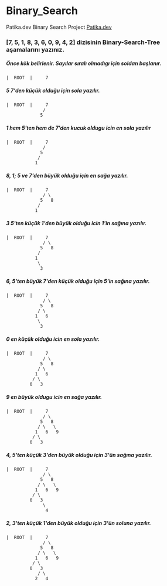# Binary_Search
Patika.dev Binary Search Project [Patika.dev](https://www.patika.dev/tr) 
### [7, 5, 1, 8, 3, 6, 0, 9, 4, 2] dizisinin Binary-Search-Tree aşamalarını yazınız.
##### Önce kök belirlenir. Sayılar sıralı olmadıgı için soldan başlanır.
```
|  ROOT  |     7
```
##### 5 7'den küçük olduğu için sola yazılır.
```
|  ROOT  |     7
              /   
             5
```            
##### 1 hem 5'ten hem de 7'den kucuk oldugu icin en sola yazılır
```
|  ROOT  |     7  
              /   
             5  
            /  
           1
```
##### 8, 1; 5 ve 7'den büyük olduğu için en sağa yazılır.
```
|  ROOT  |     7  
              / \  
             5   8   
            /  
           1
```
##### 3 5'ten küçük 1'den büyük olduğu icin 1'in sağına yazılır.
```
|  ROOT  |     7
              / \
             5   8 
            /
           1 
            \
             3
```             
##### 6, 5'ten büyük 7'den küçük olduğu için 5'in sağına yazılır.
```
|  ROOT  |     7
              / \
             5   8 
            / \
           1   6
            \
             3
```
##### 0 en küçük olduğu icin en sola yazılır.
```
|  ROOT  |     7
              / \
             5   8 
            / \
           1   6
          / \
         0   3
```
##### 9 en büyük oldugu icin en sağa yazılır.
```
|  ROOT  |     7
              / \
             5   8 
            / \   \
           1   6   9  
          / \
         0   3
```         
##### 4, 5'ten küçük 3'den büyük olduğu için 3'ün sağına yazılır.
```
|  ROOT  |     7
              / \
             5   8 
            / \   \
           1   6   9  
          / \
         0   3
              \
               4
```
##### 2, 3'ten küçük 1'den büyük olduğu için 3'ün soluna yazılır.
```
|  ROOT  |     7
              / \
             5   8 
            / \   \
           1   6   9  
          / \
         0   3
            / \
           2   4
```
